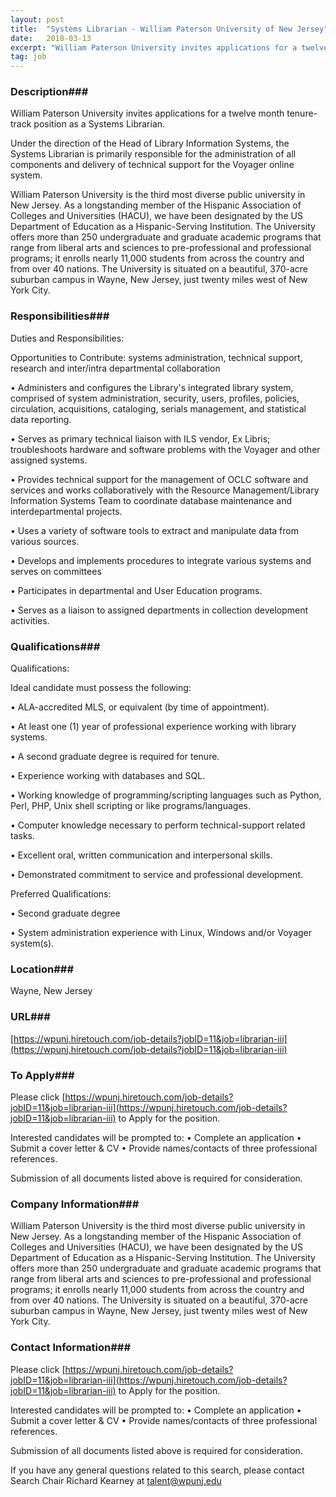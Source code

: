 ```yaml
---
layout: post
title:  "Systems Librarian - William Paterson University of New Jersey"
date:   2018-03-13
excerpt: "William Paterson University invites applications for a twelve month tenure-track position as a Systems Librarian. Under the direction of the Head of Library Information Systems, the Systems Librarian is primarily responsible for the administration of all components and delivery of technical support for the Voyager online system. William Paterson University..."
tag: job
---
```


### Description###

William Paterson University invites applications for a twelve month tenure-track position as a Systems Librarian.

Under the direction of the Head of Library Information Systems, the Systems Librarian is primarily responsible for the administration of all components and delivery of technical support for the Voyager online system. 

William Paterson University is the third most diverse public university in New Jersey. As a longstanding member of the Hispanic Association of Colleges and Universities (HACU), we have been designated by the US Department of Education as a Hispanic-Serving Institution. The University offers more than 250 undergraduate and graduate academic programs that range from liberal arts and sciences to pre-professional and professional programs; it enrolls nearly 11,000 students from across the country and from over 40 nations. The University is situated on a beautiful, 370-acre suburban campus in Wayne, New Jersey, just twenty miles west of New York City. 


### Responsibilities###

Duties and Responsibilities:

Opportunities to Contribute: systems administration, technical support, research and inter/intra departmental collaboration

• 	Administers and configures the Library's integrated library system, comprised of system administration, security, users, profiles, policies, circulation, acquisitions, cataloging, serials management, and statistical data reporting.

• 	Serves as primary technical liaison with ILS vendor, Ex Libris; troubleshoots hardware and software problems with the Voyager and other assigned systems.

• 	Provides technical support for the management of OCLC software and services and works collaboratively with the Resource Management/Library Information Systems Team to coordinate database maintenance and interdepartmental projects.

• 	Uses a variety of software tools to extract and manipulate data from various sources.

• 	Develops and implements procedures to integrate various systems and serves on committees

• 	Participates in departmental and User Education programs. 

• 	Serves as a liaison to assigned departments in collection development activities.


### Qualifications###

Qualifications:

Ideal candidate must possess the following:

• 	ALA-accredited MLS, or equivalent (by time of appointment).

• 	At least one (1) year of professional experience working with library systems.

• 	A second graduate degree is required for tenure.

• 	Experience working with databases and SQL.

• 	Working knowledge of programming/scripting languages such as Python, Perl, PHP, Unix shell scripting or like programs/languages.

• 	Computer knowledge necessary to perform technical-support related tasks.

• 	Excellent oral, written communication and interpersonal skills.

• 	Demonstrated commitment to service and professional development.

Preferred Qualifications:

• 	Second graduate degree  

• 	System administration experience with Linux, Windows and/or Voyager system(s). 




### Location###

Wayne, New Jersey


### URL###

[https://wpunj.hiretouch.com/job-details?jobID=11&job=librarian-iii](https://wpunj.hiretouch.com/job-details?jobID=11&job=librarian-iii)

### To Apply###

Please click [https://wpunj.hiretouch.com/job-details?jobID=11&job=librarian-iii](https://wpunj.hiretouch.com/job-details?jobID=11&job=librarian-iii) to Apply for the position.

Interested candidates will be prompted to:
•	Complete an application 
•	Submit a cover letter & CV
•	Provide names/contacts of three professional references.   

Submission of all documents listed above is required for consideration.


### Company Information###


William Paterson University is the third most diverse public university in New Jersey. As a longstanding member of the Hispanic Association of Colleges and Universities (HACU), we have been designated by the US Department of Education as a Hispanic-Serving Institution. The University offers more than 250 undergraduate and graduate academic programs that range from liberal arts and sciences to pre-professional and professional programs; it enrolls nearly 11,000 students from across the country and from over 40 nations. The University is situated on a beautiful, 370-acre suburban campus in Wayne, New Jersey, just twenty miles west of New York City. 


### Contact Information###

Please click [https://wpunj.hiretouch.com/job-details?jobID=11&job=librarian-iii](https://wpunj.hiretouch.com/job-details?jobID=11&job=librarian-iii) to Apply for the position.

Interested candidates will be prompted to:
•	Complete an application 
•	Submit a cover letter & CV
•	Provide names/contacts of three professional references.   

Submission of all documents listed above is required for consideration.

If you have any general questions related to this search, please contact Search Chair Richard Kearney at talent@wpunj.edu

